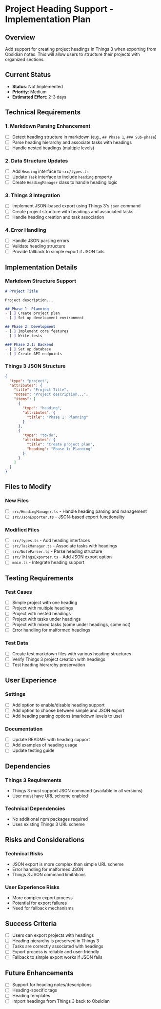 # Project Heading Support - Implementation Plan

## Overview
Add support for creating project headings in Things 3 when exporting from Obsidian notes. This will allow users to structure their projects with organized sections.

## Current Status
- **Status**: Not Implemented
- **Priority**: Medium
- **Estimated Effort**: 2-3 days

## Technical Requirements

### 1. Markdown Parsing Enhancement
- [ ] Detect heading structure in markdown (e.g., `## Phase 1`, `### Sub-phase`)
- [ ] Parse heading hierarchy and associate tasks with headings
- [ ] Handle nested headings (multiple levels)

### 2. Data Structure Updates
- [ ] Add `Heading` interface to `src/types.ts`
- [ ] Update `Task` interface to include `heading` property
- [ ] Create `HeadingManager` class to handle heading logic

### 3. Things 3 Integration
- [ ] Implement JSON-based export using Things 3's `json` command
- [ ] Create project structure with headings and associated tasks
- [ ] Handle heading creation and task association

### 4. Error Handling
- [ ] Handle JSON parsing errors
- [ ] Validate heading structure
- [ ] Provide fallback to simple export if JSON fails

## Implementation Details

### Markdown Structure Support
```markdown
# Project Title

Project description...

## Phase 1: Planning
- [ ] Create project plan
- [ ] Set up development environment

## Phase 2: Development
- [ ] Implement core features
- [ ] Write tests

### Phase 2.1: Backend
- [ ] Set up database
- [ ] Create API endpoints
```

### Things 3 JSON Structure
```json
{
  "type": "project",
  "attributes": {
    "title": "Project Title",
    "notes": "Project description...",
    "items": [
      {
        "type": "heading",
        "attributes": {
          "title": "Phase 1: Planning"
        }
      },
      {
        "type": "to-do",
        "attributes": {
          "title": "Create project plan",
          "heading": "Phase 1: Planning"
        }
      }
    ]
  }
}
```

## Files to Modify

### New Files
- [ ] `src/HeadingManager.ts` - Handle heading parsing and management
- [ ] `src/JsonExporter.ts` - JSON-based export functionality

### Modified Files
- [ ] `src/types.ts` - Add heading interfaces
- [ ] `src/TaskManager.ts` - Associate tasks with headings
- [ ] `src/NoteParser.ts` - Parse heading structure
- [ ] `src/ThingsExporter.ts` - Add JSON export option
- [ ] `main.ts` - Integrate heading support

## Testing Requirements

### Test Cases
- [ ] Simple project with one heading
- [ ] Project with multiple headings
- [ ] Project with nested headings
- [ ] Project with tasks under headings
- [ ] Project with mixed tasks (some under headings, some not)
- [ ] Error handling for malformed headings

### Test Data
- [ ] Create test markdown files with various heading structures
- [ ] Verify Things 3 project creation with headings
- [ ] Test heading hierarchy preservation

## User Experience

### Settings
- [ ] Add option to enable/disable heading support
- [ ] Add option to choose between simple and JSON export
- [ ] Add heading parsing options (markdown levels to use)

### Documentation
- [ ] Update README with heading support
- [ ] Add examples of heading usage
- [ ] Update testing guide

## Dependencies

### Things 3 Requirements
- Things 3 must support JSON command (available in all versions)
- User must have URL scheme enabled

### Technical Dependencies
- No additional npm packages required
- Uses existing Things 3 URL scheme

## Risks and Considerations

### Technical Risks
- JSON export is more complex than simple URL scheme
- Error handling for malformed JSON
- Things 3 JSON command limitations

### User Experience Risks
- More complex export process
- Potential for export failures
- Need for fallback mechanisms

## Success Criteria
- [ ] Users can export projects with headings
- [ ] Heading hierarchy is preserved in Things 3
- [ ] Tasks are correctly associated with headings
- [ ] Export process is reliable and user-friendly
- [ ] Fallback to simple export works if JSON fails

## Future Enhancements
- [ ] Support for heading notes/descriptions
- [ ] Heading-specific tags
- [ ] Heading templates
- [ ] Import headings from Things 3 back to Obsidian